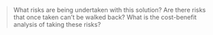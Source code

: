>What risks are being undertaken with this solution?
>Are there risks that once taken can’t be walked back?
>What is the cost-benefit analysis of taking these risks? 
